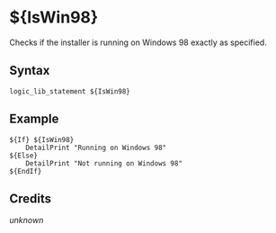 # ${IsWin98}

Checks if the installer is running on Windows 98 exactly as specified.

## Syntax

    logic_lib_statement ${IsWin98}

## Example

    ${If} ${IsWin98}
        DetailPrint "Running on Windows 98"
    ${Else}
        DetailPrint "Not running on Windows 98"
    ${EndIf}

## Credits

*unknown*

